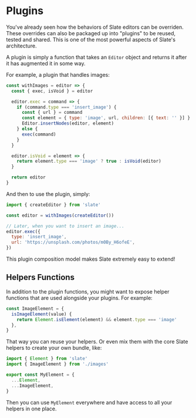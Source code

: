 # Plugins

You've already seen how the behaviors of Slate editors can be overriden. These overrides can also be packaged up into "plugins" to be reused, tested and shared. This is one of the most powerful aspects of Slate's architecture.

A plugin is simply a function that takes an `Editor` object and returns it after it has augmented it in some way.

For example, a plugin that handles images:

```javascript
const withImages = editor => {
  const { exec, isVoid } = editor

  editor.exec = command => {
    if (command.type === 'insert_image') {
      const { url } = command
      const element = { type: 'image', url, children: [{ text: '' }] }
      Editor.insertNodes(editor, element)
    } else {
      exec(command)
    }
  }

  editor.isVoid = element => {
    return element.type === 'image' ? true : isVoid(editor)
  }

  return editor
}
```

And then to use the plugin, simply:

```javascript
import { createEditor } from 'slate'

const editor = withImages(createEditor())

// Later, when you want to insert an image...
editor.exec({
  type: 'insert_image',
  url: 'https://unsplash.com/photos/m0By_H6ofeE',
})
```

This plugin composition model makes Slate extremely easy to extend!

## Helpers Functions

In addition to the plugin functions, you might want to expose helper functions that are used alongside your plugins. For example:

```javascript
const ImageElement = {
  isImageElement(value) {
    return Element.isElement(element) && element.type === 'image'
  },
}
```

That way you can reuse your helpers. Or even mix them with the core Slate helpers to create your own bundle, like:

```javascript
import { Element } from 'slate'
import { ImageElement } from './images'

export const MyElement = {
  ...Element,
  ...ImageElement,
}
```

Then you can use `MyElement` everywhere and have access to all your helpers in one place.

